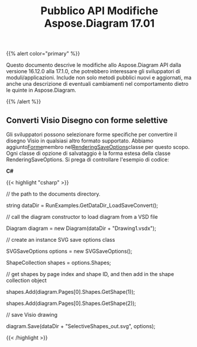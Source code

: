 ﻿---
title: Pubblico API Modifiche Aspose.Diagram 17.01
type: docs
weight: 10
url: /it/net/public-api-changes-in-aspose-diagram-17-01/
---
{{% alert color="primary" %}} 

Questo documento descrive le modifiche allo Aspose.Diagram API dalla versione 16.12.0 alla 17.1.0, che potrebbero interessare gli sviluppatori di moduli/applicazioni. Include non solo metodi pubblici nuovi e aggiornati, ma anche una descrizione di eventuali cambiamenti nel comportamento dietro le quinte in Aspose.Diagram.

{{% /alert %}} 
## **Converti Visio Disegno con forme selettive**
Gli sviluppatori possono selezionare forme specifiche per convertire il disegno Visio in qualsiasi altro formato supportato. Abbiamo aggiunto[Forme](http://www.aspose.com/api/net/diagram/aspose.diagram.saving/renderingsaveoptions/properties/shapes)membro nel[RenderingSaveOptions](http://www.aspose.com/api/net/diagram/aspose.diagram.saving/renderingsaveoptions)classe per questo scopo. Ogni classe di opzione di salvataggio è la forma estesa della classe RenderingSaveOptions. Si prega di controllare l'esempio di codice:

**C#**

{{< highlight "csharp" >}}

 // the path to the documents directory.

string dataDir = RunExamples.GetDataDir_LoadSaveConvert();

// call the diagram constructor to load diagram from a VSD file

Diagram diagram = new Diagram(dataDir + "Drawing1.vsdx");

// create an instance SVG save options class

SVGSaveOptions options = new SVGSaveOptions();

ShapeCollection shapes = options.Shapes;

// get shapes by page index and shape ID, and then add in the shape collection object

shapes.Add(diagram.Pages[0].Shapes.GetShape(1));

shapes.Add(diagram.Pages[0].Shapes.GetShape(2));

// save Visio drawing

diagram.Save(dataDir + "SelectiveShapes_out.svg", options);

{{< /highlight >}}
